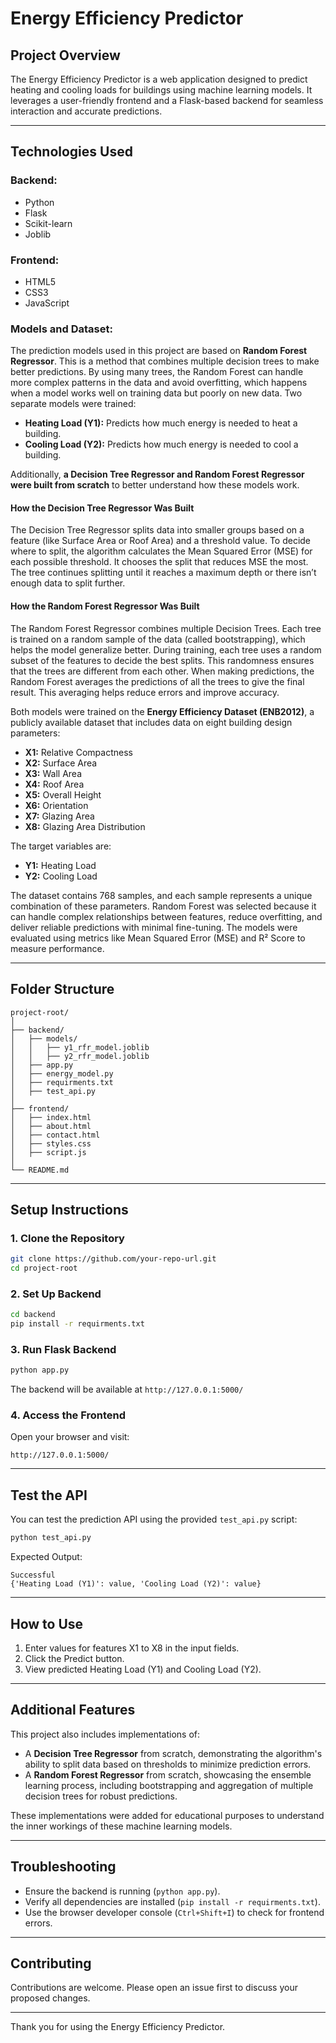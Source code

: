 # Energy Efficiency Predictor

## Project Overview
The Energy Efficiency Predictor is a web application designed to predict heating and cooling loads for buildings using machine learning models. It leverages a user-friendly frontend and a Flask-based backend for seamless interaction and accurate predictions.

---

## Technologies Used
### Backend:
- Python
- Flask
- Scikit-learn
- Joblib

### Frontend:
- HTML5
- CSS3
- JavaScript

### Models and Dataset:
The prediction models used in this project are based on **Random Forest Regressor**. This is a method that combines multiple decision trees to make better predictions. By using many trees, the Random Forest can handle more complex patterns in the data and avoid overfitting, which happens when a model works well on training data but poorly on new data. Two separate models were trained:
- **Heating Load (Y1):** Predicts how much energy is needed to heat a building.
- **Cooling Load (Y2):** Predicts how much energy is needed to cool a building.

Additionally, **a Decision Tree Regressor and Random Forest Regressor were built from scratch** to better understand how these models work.

#### How the Decision Tree Regressor Was Built
The Decision Tree Regressor splits data into smaller groups based on a feature (like Surface Area or Roof Area) and a threshold value. To decide where to split, the algorithm calculates the Mean Squared Error (MSE) for each possible threshold. It chooses the split that reduces MSE the most. The tree continues splitting until it reaches a maximum depth or there isn’t enough data to split further.

#### How the Random Forest Regressor Was Built
The Random Forest Regressor combines multiple Decision Trees. Each tree is trained on a random sample of the data (called bootstrapping), which helps the model generalize better. During training, each tree uses a random subset of the features to decide the best splits. This randomness ensures that the trees are different from each other. When making predictions, the Random Forest averages the predictions of all the trees to give the final result. This averaging helps reduce errors and improve accuracy.

Both models were trained on the **Energy Efficiency Dataset (ENB2012)**, a publicly available dataset that includes data on eight building design parameters:
- **X1:** Relative Compactness
- **X2:** Surface Area
- **X3:** Wall Area
- **X4:** Roof Area
- **X5:** Overall Height
- **X6:** Orientation
- **X7:** Glazing Area
- **X8:** Glazing Area Distribution

The target variables are:
- **Y1:** Heating Load
- **Y2:** Cooling Load

The dataset contains 768 samples, and each sample represents a unique combination of these parameters. Random Forest was selected because it can handle complex relationships between features, reduce overfitting, and deliver reliable predictions with minimal fine-tuning. The models were evaluated using metrics like Mean Squared Error (MSE) and R² Score to measure performance.

---

## Folder Structure
```
project-root/
│
├── backend/
│   ├── models/
│   │   ├── y1_rfr_model.joblib
│   │   ├── y2_rfr_model.joblib
│   ├── app.py
│   ├── energy_model.py
│   ├── requirments.txt
│   ├── test_api.py
│
├── frontend/
│   ├── index.html
│   ├── about.html
│   ├── contact.html
│   ├── styles.css
│   ├── script.js
│
└── README.md
```

---

## Setup Instructions

### 1. Clone the Repository
```bash
git clone https://github.com/your-repo-url.git
cd project-root
```

### 2. Set Up Backend
```bash
cd backend
pip install -r requirments.txt
```

### 3. Run Flask Backend
```bash
python app.py
```
The backend will be available at `http://127.0.0.1:5000/`

### 4. Access the Frontend
Open your browser and visit:
```
http://127.0.0.1:5000/
```

---

## Test the API
You can test the prediction API using the provided `test_api.py` script:
```bash
python test_api.py
```

Expected Output:
```
Successful
{'Heating Load (Y1)': value, 'Cooling Load (Y2)': value}
```

---

## How to Use
1. Enter values for features X1 to X8 in the input fields.
2. Click the Predict button.
3. View predicted Heating Load (Y1) and Cooling Load (Y2).

---

## Additional Features
This project also includes implementations of:
- A **Decision Tree Regressor** from scratch, demonstrating the algorithm's ability to split data based on thresholds to minimize prediction errors.
- A **Random Forest Regressor** from scratch, showcasing the ensemble learning process, including bootstrapping and aggregation of multiple decision trees for robust predictions.

These implementations were added for educational purposes to understand the inner workings of these machine learning models.

---

## Troubleshooting
- Ensure the backend is running (`python app.py`).
- Verify all dependencies are installed (`pip install -r requirments.txt`).
- Use the browser developer console (`Ctrl+Shift+I`) to check for frontend errors.

---

## Contributing
Contributions are welcome. Please open an issue first to discuss your proposed changes.

---

Thank you for using the Energy Efficiency Predictor.
